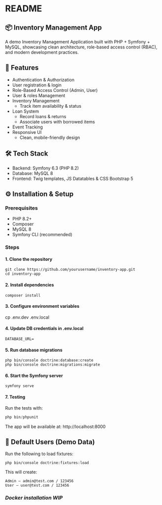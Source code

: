 # README 

## 📦 Inventory Management App

A demo Inventory Management Application built with PHP + Symfony + MySQL, showcasing clean architecture, role-based access control (RBAC), and modern development practices.

## 🚀 Features

- Authentication & Authorization 
- User registration & login 
- Role-Based Access Control (Admin, User)
- User & roles Management 
- Inventory Management 
  - Track item availability & status 
- Loan System 
  - Record loans & returns 
  - Associate users with borrowed items 
- Event Tracking 
- Responsive UI 
  - Clean, mobile-friendly design

## 🛠️ Tech Stack
- Backend: Symfony 6.3 (PHP 8.2)
- Database: MySQL 8
- Frontend: Twig templates, JS Datatables & CSS Bootstrap 5 

## ⚙️ Installation & Setup

### Prerequisites
- PHP 8.2+ 
- Composer 
- MySQL 8 
- Symfony CLI (recommended)

### Steps
#### 1. Clone the repository
```
git clone https://github.com/yourusername/inventory-app.git
cd inventory-app
```
#### 2. Install dependencies
```
composer install
```

#### 3. Configure environment variables
cp .env.dev .env.local

#### 4. Update DB credentials in .env.local
```
DATABASE_URL=
```

#### 5. Run database migrations
```
php bin/console doctrine:database:create
php bin/console doctrine:migrations:migrate
```

#### 6. Start the Symfony server
```
symfony serve
```

#### 7. Testing 
Run the tests with:
```php 
php bin/phpunit
```

The app will be available at: http://localhost:8000

## 🔑 Default Users (Demo Data)

Run the following to load fixtures:
```
php bin/console doctrine:fixtures:load
```
This will create:
```
Admin – admin@test.com / 123456 
User – user@test.com / 123456
```

### _Docker installation WIP_
